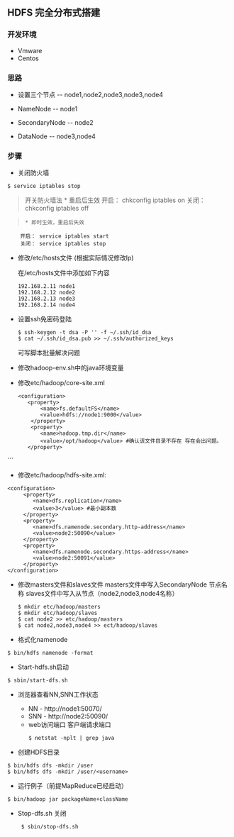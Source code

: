 ## HDFS 完全分布式搭建

### 开发环境
  - Vmware
  - Centos

### 思路
   - 设置三个节点 -- node1,node2,node3,node3,node4

   - NameNode -- node1

   - SecondaryNode -- node2

   - DataNode -- node3,node4

### 步骤
  - 关闭防火墙

   ```
   $ service iptables stop

   ```
   >开关防火墙法
        * 重启后生效
        开启： chkconfig iptables on
        关闭： chkconfig iptables off

   >     * 即时生效，重启后失效
        开启： service iptables start
        关闭： service iptables stop

  - 修改/etc/hosts文件  (根据实际情况修改Ip)

    在/etc/hosts文件中添加如下内容
    ```
    192.168.2.11 node1
    192.168.2.12 node2
    192.168.2.13 node3
    192.168.2.14 node4
    ```

  - 设置ssh免密码登陆
    ```
    $ ssh-keygen -t dsa -P '' -f ~/.ssh/id_dsa
    $ cat ~/.ssh/id_dsa.pub >> ~/.ssh/authorized_keys

    ```

    可写脚本批量解决问题

  - 修改hadoop-env.sh中的java环境变量

  - 修改etc/hadoop/core-site.xml
    ```
    <configuration>
       <property>
           <name>fs.defaultFS</name>
           <value>hdfs://node1:9000</value>
        </property>
        <property>
           <name>hadoop.tmp.dir</name>
           <value>/opt/hadoop</value> #确认该文件目录不存在 存在会出问题。
       </property>
   </configuration>
    ```

  - 修改etc/hadoop/hdfs-site.xml:
  ```
  <configuration>
       <property>
          <name>dfs.replication</name>
          <value>3</value> #最小副本数
       </property>
       <property>
          <name>dfs.namenode.secondary.http-address</name>
          <value>node2:50090</value>
       </property>
       <property>
          <name>dfs.namenode.secondary.https-address</name>
          <value>node2:50091</value>
       </property>
</configuration>
  ```
  
  - 修改masters文件和slaves文件
    masters文件中写入SecondaryNode 节点名称
    slaves文件中写入从节点（node2,node3,node4名称）
    ```
    $ mkdir etc/hadoop/masters
    $ mkdir etc/hadoop/slaves
    $ cat node2 >> etc/hadoop/masters
    $ cat node2,node3,node4 >> ect/hadoop/slaves

    ```

  - 格式化namenode
  ```
  $ bin/hdfs namenode -format

  ```


  - Start-hdfs.sh启动
  ```
  $ sbin/start-dfs.sh
  ```

  - 浏览器查看NN,SNN工作状态
    * NN  - http://node1:50070/
    * SNN - http://node2:50090/
    * web访问端口 客户端请求端口
      ```
      $ netstat -nplt | grep java
      ```

  - 创建HDFS目录
  ```
  $ bin/hdfs dfs -mkdir /user
  $ bin/hdfs dfs -mkdir /user/<username>
  ```
  - 运行例子（前提MapReduce已经启动）

  ```
  $ bin/hadoop jar packageName+className
  ```

- Stop-dfs.sh 关闭
  ```
   $ sbin/stop-dfs.sh
  ```
